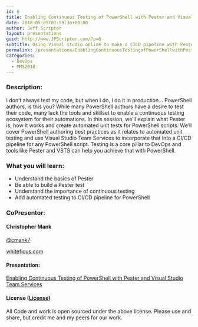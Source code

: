```yaml
---
id: 6
title: Enabling Continuous Testing of PowerShell with Pester and Visual Studio Team Services
date: 2018-05-05T01:59:36+00:00
author: Jeff Scripter
layout: presentations
guid: http://www.JPScripter.com/?p=6
subtitle: Using Visual studio online to make a CICD pipeline with Pester test validation.
permalink: /presentations/EnablingContinuousTestingofPowerShellwithPesterandVisualStudioTeamServices/
categories:
  - DevOps
  - MMS2018
---
```



### Description:

I don’t always test my code, but when I do, I do it in production… PowerShell authors, is this you? While many PowerShell authors have a desire to test their code, many lack the tools and skillset to enable a continuous testing ecosystem for their automations. In this session, we’ll explain what Pester is, how it works and create automated unit tests for PowerShell scripts. We’ll cover PowerShell authoring best practices as it relates to automated unit testing and use Visual Studio Team Services to incorporate that into a CI/CD pipeline for any PowerShell script. Testing is a core pillar to DevOps and tools like Pester and VSTS can help you achieve that with PowerShell.

### What you will learn:

* Understand the basics of Pester
* Be able to build a Pester test
* Understand the importance of continuous testing
* Add automated testing to CI/CD pipeline for PowerShell

### CoPresentor:

#### Christopher Mank

[@cmank7](https://www.twitter.com/cmank7)

[whiteficus.com](https://www.whiteficus.com)

#### Presentation:
[Enabling Continuous Testing of PowerShell with Pester and Visual Studio Team Services](/assets/presentations/EnablingContinuousTestingofPowerShellwithPesterandVisualStudioTeamServices.pdf)

   #### License ([License](/assets/presentations/License))
All Code and work is open sourced under the above license. Please use and share, but credit me and my peers for our work.
